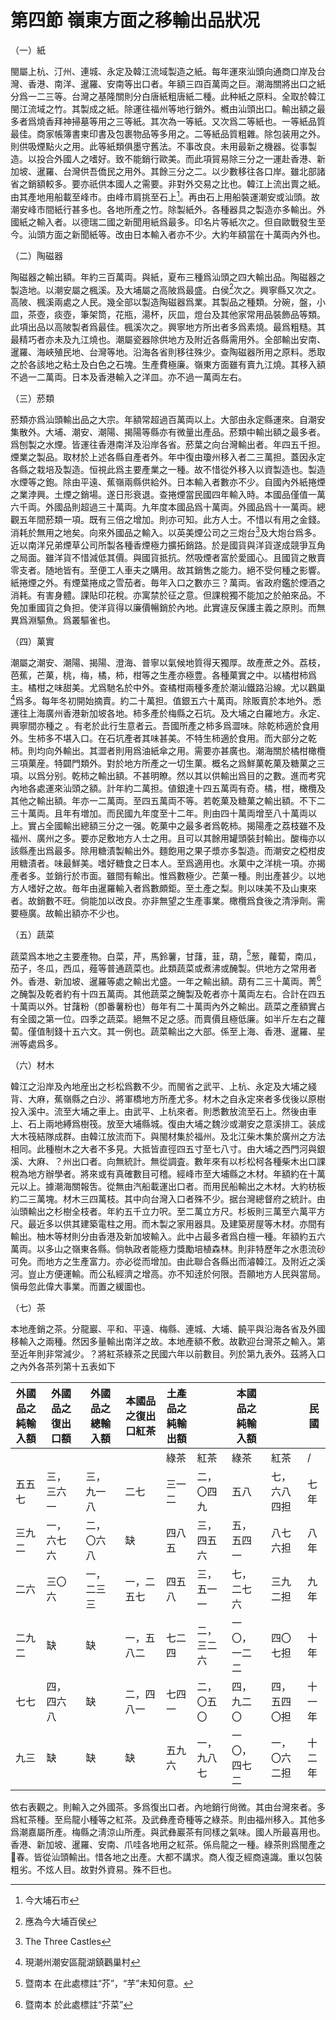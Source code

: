 # 第四節    嶺東方面之移輸出品狀况

（一）紙

閩屬上杭、汀州、連城、永定及韓江流域製造之紙。每年運來汕頭向通商口岸及台灣、香港、南洋、暹羅、安南等出口者。年額三四百萬両之巨。潮海關將出口之紙分爲一二三等。台灣之基隆關則分白唐紙粗唐紙二種。此种紙之原料。全取於韓江閩江流域之竹。其製成之紙。除運往福州等地行銷外。槪由汕頭出口。輸出額之最多者爲燒香拜神掃墓等用之三等紙。其次為一等紙。又次爲二等紙也。一等紙品質最佳。商家帳簿書柬印書及包裹物品等多用之。二等紙品質粗雜。除包装用之外。則供吸煙點火之用。此等紙類俱墨守舊法。不事改良。未用最新之機器。從事製造。以投合外國人之嗜好。致不能銷行歐美。而此項貿易除三分之一運赴香港、新加坡、暹羅、台灣供吾僑民之用外。其餘三分之二。以少數移往各口岸。雖北部諸省之銷額較多。要亦祇供本國人之需要。非對外交易之比也。韓江上流出賣之紙。由其產地用船載至峰市。由峰市肩挑至石上[^24]。再由石上用船裝運潮安或汕頭。故潮安峰市間紙行甚多也。各地所產之竹。除製紙外。各種器具之製造亦多輸出。外國紙之輸入者。以德瑞二國之新聞用紙爲最多。印名片等紙次之。但自歐戰發生至今。汕頭方面之新聞紙等。改由日本輸入者亦不少。大約年額當在十萬両內外也。

（二）陶磁器

陶磁器之輸出額。年約三百萬両。與紙，夏布三種爲汕頭之四大輸出品。陶磁器之製造地。以潮安屬之楓溪。及大埔屬之高陂爲最盛。白侯[^25]次之。興寧縣又次之。高陂、楓溪兩處之人民。幾全部以製造陶磁器爲業。其製品之種類。分碗，盤，小皿，茶壺，痰壺，筆架筒，花瓶，湯杯，灰皿，燈台及其他家常用品裝飾品等類。此項出品以高陂製者爲最佳。楓溪次之。興寧地方所出者多爲素燒。最爲粗糙。其最精巧者亦未及九江燒也。潮屬瓷器除供地方及附近各縣需用外。全部輸出安南、暹羅、海峽殖民地、台灣等地。沿海各省則移往殊少。查陶磁器所用之原料。悉取之於各該地之粘土及白色之石塊。生產費極廉。嶺東方面雖有賣九江燒。其移入額不過一二萬両。日本及香港輸入之洋皿。亦不過一萬両左右。

（三）菸類

菸類亦爲汕頭輸出品之大宗。年額常超過百萬両以上。大部由永定縣運來。自潮安集散外。大埔、潮安、潮陽、揭陽等縣亦有微量出產品。菸類中輸出額之最多者。爲刨製之水煙。皆運往香港南洋及沿岸各省。菸葉之向台灣輸出者。年四五千担。煙業之製品。取材於上述各縣自產者外。年中復由瓊州移入者二三萬担。蓋因永定各縣之栽培及製造。恒視此爲主要產業之一種。故不惜從外移入以資製造也。製造水煙等之鉋。除由平遠、蕉嶺兩縣供給外。日本輸入者數亦不少。自國內外紙捲煙之業浡興。土煙之銷場。遂日形衰退。查捲煙當民國四年輸入時。本國品僅值一萬六千両。外國品則超過三十萬両。九年度本國品爲十萬両。外國品爲十一萬両。總觀五年間菸類一項。既有三倍之增加。則亦可知。此方人士。不惜以有用之金錢。消耗於無用之地矣。向來外國品之輸入。以英美煙公司之三炮台[^26]及大炮台爲多。近以南洋兄弟煙草公司所製各種香煙極力擴拓銷路。於是國貨與洋貨遂成競爭互角之局面。雖洋貨不惜減低其價。與國貨抵抗。然吸煙者富於愛國心。且國貨之散賣零支者。随地皆有。至便工人車夫之購用。故其銷售之能力。絕不受何種之影響。紙捲煙之外。有煙葉捲成之雪茄者。毎年入口之數亦三？萬両。省政府鑑於煙酒之消耗。有害身體。課貼印花稅。亦寓禁於征之意。但課稅獨不能加之於舶來品。不免加重國貨之負担。使洋貨得以廉價暢銷於內地。此實違反保護主義之原則。而無異爲淵驅魚。爲叢驅雀也。

（四）菓實

潮屬之潮安、潮陽、揭陽、澄海、普寧以氣候地質得天獨厚。故產蔗之外。荔枝，芭蕉，芒菓，桃，梅，橘，柿，柑等之生產亦極豊。各種菓實之中。以橘柑柿爲主。橘柑之味甜美。尤爲馳名於中外。查橘柑兩種多產於潮汕鐵路沿線。尤以鸛巢[^27]爲多。每年冬初開始摘賣。約二十萬担。值銀五六十萬両。除販賣於本地外。悉運往上海廣州香港新加坡各地。柿多產於梅縣之石坑。及大埔之白羅地方。永定、興寧間亦種之 。有老於此行生意者云。吾國所產之柿多爲澀味。除乾柿適於食用外。生柿多不堪入口。在石坑產者其味甚美。不特生柿適於食用。而大部分之乾柿。則均向外輸出。其澀者則用爲油紙傘之用。需要亦甚廣也。潮海關於橘柑橄欖三項菓産。特闢門類外。對於地方所產之一切生菓。概名之爲鮮菓乾菓及糖菓之三項。以爲分别。乾柿之輸出額。不甚明瞭。然以其以供輸出爲目的之數。進而考究內地各處運來汕頭之額。計年約二萬担。値銀達十四五萬両有奇。橘，柑，橄欖及其他之輸出額。年亦一二萬両。至四五萬両不等。若乾菓及糖菓之輸出額。不下二三十萬両。且年有増加。而民國九年度至十二年。則由四十萬両增至八十萬両以上。實占全國輸出總額三分之一强。乾菓中之最多者爲乾柿。揭陽產之荔枝雖不及福州、廣州之多。要亦足敷地方人士之用。且可以其餘用罐頭裝封輸出。酸梅亦以該縣產出爲最多。除用糖漬製輸出外。麵飽用之果子漿亦多製造。而潮安之椏柑皮用糖漬者。味最鮮美。嗜好糖食之日本人。至爲適用也。水菓中之洋桃一項。亦揭產者多。並銷行於市面。雖間有輸出。惟爲數極少。芒菓一種。則出產甚少。以地方人嗜好之故。毎年由暹羅輸入者爲數頗鉅。至土產之梨。則以味美不及山東來者。故銷數不旺。倘能加以改良。亦非無望之生產事業。橄欖爲食後之清淨劑。需要極廣。故輸出額亦不少也。

（五）蔬菜

蔬菜爲本地之主要產物。白菜，芹，馬鈴薯，甘藷，韮，葫，[^28]葱，蘿蔔，南瓜，茄子，冬瓜，西瓜，薤等普通蔬菜也。此類蔬菜或煮沸或醃製。供地方之常用者外。香港、新加坡、暹羅等處之輸出尤盛。一年之輸出額。葫有二三十萬両。菁[^29]之醃製及乾者約有十四五萬両。其他蔬菜之醃製及乾者亦十萬両左右。合計在四五十萬両以外。甘藷粉（卽番薯粉也）毎年有二十萬両內外之輸出。蔬菜之產額實占有全國之第一位。四季之蔬菜。絕無不足之感。而賣價且極低廉。如半斤左右之蘿蔔。僅值制錢十五六文。其一例也。蔬菜輸出之大部。係至上海、香港、暹羅、星洲等處爲多。

（六）材木

韓江之沿岸及內地産出之杉松爲數不少。而閩省之武平、上杭、永定及大埔之綫背、大麻，蕉嶺縣之白沙、將軍橋地方所產尤多。材木之自永定來者多伐後以原樹投入溪中。流至大埔之車上。由武平、上杭來者。則悉數放流至石上。然後由車上、石上兩地縛爲樹筏。放至大埔縣城。復由大埔之魏沙或潮安之意溪排工。装成大木筏結隊成群。由韓江放流而下。與閩材集於福州。及北江柴木集於廣州之方法相同。此種樹木之大者不多見。大抵皆直徑四五寸至七八寸。由大埔之西門河與銀溪、大麻、？州出口者。向無統計。無從調査。數年來有以杉松柯各種柴木出口課稅為地方辦學者。將來或有真確數目可稽。經峰市至大埔縣之木材。年額約在十萬元以上。據潮海關報吿。從無由汽船載運出口者。而用民船輸出之木材。大約枋板約二三萬塊。材木三四萬枝。其中向台灣入口者殊不少。据台灣總督府之統計。由汕頭輸出之杉樹全枝者。年約五千立力呎。至二萬立方尺。杉板則三萬至六萬平方尺。最近多以供其建築電柱之用。而木製之家用器具。及建築房屋等木材。亦間有輸出。柚木等材則分由香港及新加坡輸入。此中占最多者爲白檀一種。年額約五六萬両。以多山之嶺東各縣。倘執政者能極力獎勵培植森林。則非特歷年之水患流砂可免。而地方之生產富力。亦必從而增加。由此聯合各縣出而濬韓江。及附近之溪河。豈止方便運輸。而公私經濟之增高。亦不知逹於何限。吾願地方人民與當局。愼毋忽此偉大事業。而置之緩圖也。

（七）茶

本地產銷之茶。分龍巖、平和、平遠、梅縣、連城、大埔、饒平與沿海各省及外國移輸入之兩種。然因多量輸出南洋之故。本地產額不敷。故歡迎台灣茶之輸入。第至近年則非常減少。？將紅茶綠茶之民國六年以前數目。列於第九表外。茲將入口之內外各茶列第十五表如下

| 外國品之純輸入額 | 外國品之復出口額 | 外國品之總輸入額 | 本國品之復出口紅茶 | 土產品之純輸出額 ||    本國品之純輸入額      ||   民國     |
|------------------|------------------|------------------|--------------------|------------------|-------------------|--------------|--------------|--------|
|                  |                  |                  |                    | 綠茶             | 紅茶              | 綠茶         | 紅茶         |   /     |
| 五五七           | 三，三六一       | 三，九一八       | 二七               | 三一二           | 二，〇四九        | 五八         | 七，六八四担 | 七年   |
| 三九二           | 一，六七六       | 二，〇六八       |          缺          | 四八五           | 三，四五六        | 五，五四一   | 八七六担     | 八年   |
| 二六             | 三〇六           | 一，二三三       | 一，二五七         | 四五八           | 三，五一一        | 七，二七六   | 三九二担     | 九年   |
| 二九二           |       缺           |       缺           | 一，五八二         | 七二四           | 二，三二六        | 一〇，一二二 | 四〇七担     | 十年   |
| 七七             | 四，四六八       |         缺         | 二，四八一         | 七四一           | 二，〇五〇        | 四，九二〇   | 四，五四〇担 | 十一年 |
| 九三             |       缺           |            缺      |         缺           | 五九六           | 一，九八七        | 一〇，四七二 | 一，〇六二担 | 十二年 |

依右表觀之。則輸入之外國茶。多爲復出口者。內地銷行尙微。其由台灣來者。多爲紅茶種。至烏龍小種等之紅茶。及武彝產奇種等之綠茶。則由福州移入。其他多爲潮嘉屬所產。梅縣之淸涼山所產。與武彝巖茶有同樣之氣味。國人所最喜用也。香港、新加坡、暹羅、安南、爪哇各地用之紅茶。係烏龍之一種。綠茶則爲閩產之𤀠春。皆從汕頭輸出。惜各地之出產。大都不講求。商人復乏經商遠識。重以包裝粗劣。不炫人目。故對外資易。殊不巨也。

[^24]: 今大埔石市

[^25]: 應為今大埔百侯

[^26]: The Three Castles

[^27]: 現潮州潮安區龍湖鎮鸛巢村

[^28]: 暨南本 在此處標註“芥”，“芋”未知何意。

[^29]: 暨南本 於此處標註“芥菜”
